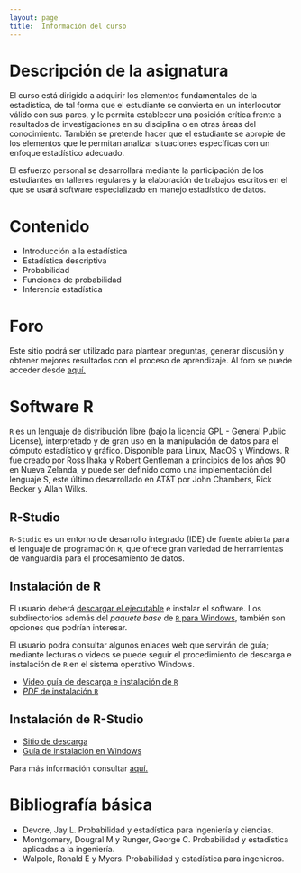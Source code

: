 ```yaml
---
layout: page
title:  Información del curso
---
```


# Descripción de la asignatura

El curso está dirigido a adquirir los elementos fundamentales de la estadística, de tal forma que  el estudiante se convierta en un interlocutor válido con sus pares, y le permita establecer una posición crítica frente a resultados de investigaciones en su disciplina o en otras áreas del conocimiento.  También se pretende hacer que el estudiante se apropie de los elementos que le permitan analizar situaciones específicas con un enfoque estadístico adecuado.  

El esfuerzo personal se desarrollará mediante la participación de los estudiantes en talleres regulares y la elaboración de trabajos escritos en el que se usará software especializado en manejo estadístico de datos.

# Contenido

- Introducción a la estadística
- Estadística descriptiva
- Probabilidad
- Funciones de probabilidad
- Inferencia estadística

# Foro

Este sitio podrá ser utilizado para plantear preguntas, generar discusión y obtener mejores resultados con el proceso de aprendizaje. Al foro se puede acceder desde [aquí.](http://bioestadistica-1.43369.n8.nabble.com/)

# Software R

`R` es un lenguaje de distribución libre (bajo la licencia GPL - General Public License), interpretado y de gran uso en la manipulación de datos para el cómputo estadístico y gráfico. Disponible para Linux, MacOS y Windows. R fue creado por Ross Ihaka y Robert Gentleman a principios de los años 90 en Nueva Zelanda, y puede ser definido como una implementación del lenguaje S, este último desarrollado en AT&T por John Chambers, Rick Becker y Allan Wilks.

## R-Studio

`R-Studio` es un entorno de desarrollo integrado (IDE) de fuente abierta para el lenguaje de programación `R`, que ofrece gran variedad de herramientas de vanguardia para el procesamiento de datos.

## Instalación de R

El usuario deberá [descargar el ejecutable](https://cran.r-project.org/bin/windows/base/) e instalar el software. Los subdirectorios además del *paquete base* de [`R` para Windows](https://cran.r-project.org/bin/windows/), también son opciones que podrían interesar.

El usuario podrá consultar algunos enlaces web que servirán de guía; mediante lecturas o videos se puede seguir el procedimiento de descarga e instalación de `R` en el sistema operativo Windows.

- [Video guía de descarga e instalación de `R`](https://www.youtube.com/watch?v=IrWl6Zb3oYM&index=2&list=PLiyFNZlrspbVc9DfFXdOa0f5iwuWNKg06)
- [*PDF* de instalación `R`](http://osl.ugr.es/wp-content/uploads/2010/03/instalaR.pdf)

## Instalación de R-Studio

- [Sitio de descarga](https://www.rstudio.com/products/rstudio/download/)
- [Guía de instalación en Windows](https://www.youtube.com/watch?v=1WXgaa2Spp0)

Para más información consultar [aquí.](https://estudior.github.io/instalacion_r_rstudio/)

# Bibliografía básica

- Devore, Jay L. Probabilidad y estadística para ingeniería y ciencias.
- Montgomery, Dougral M y Runger, George C. Probabilidad y estadística aplicadas a la ingeniería.
- Walpole, Ronald E y Myers. Probabilidad y estadística para ingenieros.